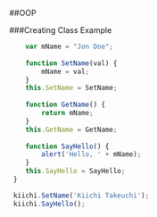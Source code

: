 
##OOP

###Creating Class Example
```javascript
 	var mName = "Jon Doe";
 
 	function SetName(val) {
 		mName = val;
 	}
 	this.SetName = SetName;
 
 	function GetName() {
 		return mName;
 	}
 	this.GetName = GetName;
 
 	function SayHello() {
 		alert('Hello, ' + mName);
 	}
 	this.SayHello = SayHello;
 }
 ```

```javascript
 kiichi.SetName('Kiichi Takeuchi');
 kiichi.SayHello();
 ```



